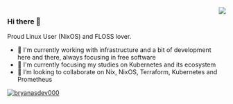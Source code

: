 <img align='right' src="https://github-readme-stats.vercel.app/api?username=bryanasdev000&count_private=true&show_icons=true">


### Hi there 👋

Proud Linux User (NixOS) and FLOSS lover.

- 🔭 I'm currently working with infrastructure and a bit of development here and there, always focusing in free software
- 🌱 I'm currently focusing my studies on Kubernetes and its ecosystem
- 👯 I’m looking to collaborate on Nix, NixOS, Terraform, Kubernetes and Prometheus

<!--
**bryanasdev000/bryanasdev000** is a ✨ _special_ ✨ repository because its `README.md` (this file) appears on your GitHub profile.

Here are some ideas to get you started:

- 🔭 I’m currently working on ...
- 🌱 I’m currently learning ...
- 👯 I’m looking to collaborate on ...
- 🤔 I’m looking for help with ...
- 💬 Ask me about ...
- 📫 How to reach me: ...
- 😄 Pronouns: ...
- ⚡ Fun fact: ...
-->

<p align="left"> <a href="https://github.com/ryo-ma/github-profile-trophy"><img src="https://github-profile-trophy.vercel.app/?username=bryanasdev000&row=1&column=7&margin-w=15" alt="bryanasdev000" /></a> </p>
